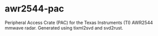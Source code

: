 # awr2544-pac
Peripheral Access Crate (PAC) for the Texas Instruments (TI) AWR2544 mmwave radar.  Generated using tixml2svd and svd2rust.  
